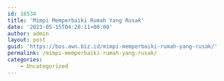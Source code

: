 ```yaml
---
id: 18534
title: 'Mimpi Memperbaiki Rumah Yang Rusak'
date: '2023-05-15T04:28:11+00:00'
author: admin
layout: post
guid: 'https://bos.awn.biz.id/mimpi-memperbaiki-rumah-yang-rusak/'
permalink: /mimpi-memperbaiki-rumah-yang-rusak/
categories:
    - Uncategorized
---
```


